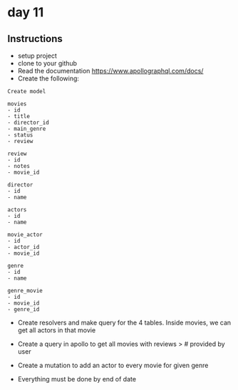 # day 11

## Instructions

- setup project
- clone to your github
- Read the documentation https://www.apollographql.com/docs/
- Create the following:

```
Create model

movies
- id
- title
- director_id
- main_genre
- status
- review

review
- id
- notes
- movie_id

director
- id
- name

actors
- id
- name

movie_actor
- id
- actor_id
- movie_id

genre
- id
- name

genre_movie
- id
- movie_id
- genre_id
```

- Create resolvers and make query for the 4 tables. Inside movies, we can get all actors in that movie

- Create a query in apollo to get all movies with reviews > # provided by user

- Create a mutation to add an actor to every movie for given genre

- Everything must be done by end of date
